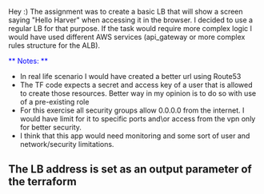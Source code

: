 Hey :)
The assignment was to create a basic LB that will show a screen saying "Hello Harver" when accessing it in the browser.
I decided to use a regular LB for that purpose. If the task would require more complex logic I would have used different AWS services (api_gateway or more complex rules structure for the ALB).


<span style="color: blue;">** Notes: **</span>
+ In real life scenario I would have created a better url using Route53
+ The TF code expects a secret and access key of a user that is allowed to create those resources.
Better way in my opinion is to do so with use of a pre-existing role
+ For this exercise all security groups allow 0.0.0.0 from the internet. I would  have limit for it to specific ports and\or access from the vpn only for better security. 
+ I think that this app would need monitoring and some sort of user and network/security limitations.

## The LB address is set as an output parameter of the terraform ##
